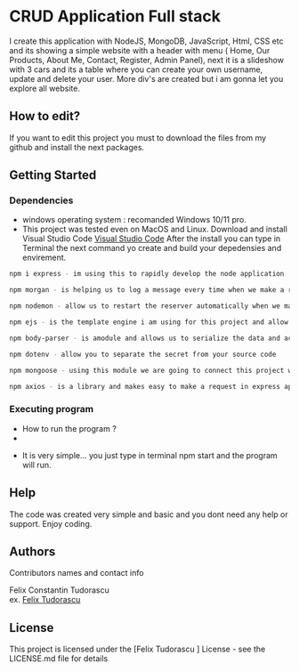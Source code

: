 # CRUD Application Full stack 

I create this application with NodeJS, MongoDB, JavaScript, Html, CSS etc and its showing a simple website with a header with menu ( Home, Our Products, About Me, Contact, Register, Admin Panel), next it is a slideshow with 3 cars and its a table where you can create your own username, update and delete your user. More div's are created but i am gonna let you explore all website.

## How to edit?

If you want to edit this project you must to download the files from my github and install the next packages.

## Getting Started

### Dependencies

* windows operating system : recomanded Windows 10/11 pro.
* This project was tested even on MacOS and Linux.
Download and install Visual Studio Code [Visual Studio Code](https://code.visualstudio.com/download)
After the install you can type in Terminal the next command yo create and build your depedensies and envirement.
 ```sh
npm i express - im using this to rapidly develop the node application
```
```sh
npm morgan - is helping us to log a message every time when we make a request
```
```sh
npm nodemon - allow us to restart the reserver automatically when we make changes in the project
```
```sh
npm ejs - is the template engine i am using for this project and allow us to create dynamic html
```
```sh
npm body-parser - is amodule and allows us to serialize the data and access the form data using body property
```
```sh
npm dotenv - allow you to separate the secret from your source code 
```
```sh
npm mongoose - using this module we are going to connect this project with MongoDB database 
```
```sh
npm axios - is a library and makes easy to make a request in express application
```



### Executing program

* How to run the program ?
* 
 - It is very simple... you just type in terminal npm start and the program will run.


## Help

The code was created very simple and basic and you dont need any help or support. Enjoy coding.


## Authors

Contributors names and contact info

Felix Constantin Tudorascu  
ex. [Felix Tudorascu](https://www.facebook.com/TudorascuFelix)


## License

This project is licensed under the [Felix Tudorascu ] License - see the LICENSE.md file for details
